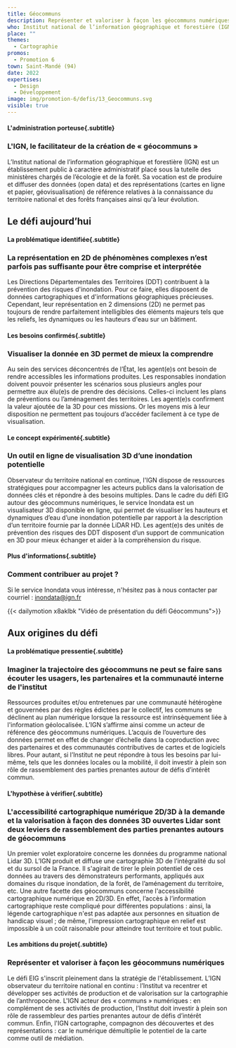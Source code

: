 ```yaml
---
title: Géocommuns
description: Représenter et valoriser à façon les géocommuns numériques
who: Institut national de l’information géographique et forestière (IGN)
place: ""
themes:
  - Cartographie
promos:
  - Promotion 6
town: Saint-Mandé (94)
date: 2022
expertises:
  - Design
  - Développement
image: img/promotion-6/defis/13_Geocommuns.svg
visible: true
---
```


#### L'administration porteuse{.subtitle}
### L'IGN, le facilitateur de la création de « géocommuns »
L’Institut national de l’information géographique et forestière (IGN) est un établissement public à caractère administratif placé sous la tutelle des ministères chargés de l’écologie et de la forêt. Sa vocation est de produire et diffuser des données (open data) et des représentations (cartes en ligne et papier, géovisualisation) de référence relatives à la connaissance du territoire national et des forêts françaises ainsi qu'à leur évolution.

## Le défi aujourd’hui

#### La problématique identifiée{.subtitle}
### La représentation en 2D de phénomènes complexes n’est parfois pas suffisante pour être comprise et interprétée
Les Directions Départementales des Territoires (DDT) contribuent à la prévention des risques d'inondation. Pour ce faire, elles disposent de données cartographiques et d'informations géographiques précieuses. Cependant, leur représentation en 2 dimensions (2D) ne permet pas toujours de rendre parfaitement intelligibles des éléments majeurs tels que les reliefs, les dynamiques ou les hauteurs d'eau sur un bâtiment. 

#### Les besoins confirmés{.subtitle}
### Visualiser la donnée en 3D permet de mieux la comprendre
Au sein des services déconcentrés de l’État, les agent(e)s ont besoin de rendre accessibles les informations produites. Les responsables inondation doivent pouvoir présenter les scénarios sous plusieurs angles pour permettre aux élu(e)s de prendre des décisions. Celles-ci incluent les plans de préventions ou l’aménagement des territoires. Les agent(e)s confirment la valeur ajoutée de la 3D pour ces missions. Or les moyens mis à leur disposition ne permettent pas toujours d’accéder facilement à ce type de visualisation.

#### Le concept expérimenté{.subtitle}
### Un outil en ligne de visualisation 3D d’une inondation potentielle
Observateur du territoire national en continue, l'IGN dispose de ressources stratégiques pour accompagner les acteurs publics dans la valorisation de données clés et répondre à des besoins multiples. Dans le cadre du défi EIG autour des géocommuns numériques, le service Inondata est un visualisateur 3D disponible en ligne, qui permet de visualiser les hauteurs et dynamiques d’eau d’une inondation potentielle par rapport à la description d’un territoire fournie par la donnée LiDAR HD. Les agent(e)s des unités de prévention des risques des DDT disposent d’un support de communication en 3D pour mieux échanger et aider à la compréhension du risque.

#### Plus d'informations{.subtitle}
### Comment contribuer au projet ?
Si le service Inondata vous intéresse, n'hésitez pas à nous contacter par courriel : inondata@ign.fr

{{< dailymotion x8aklbk "Vidéo de présentation du défi Géocommuns">}}

## Aux origines du défi

#### La problématique pressentie{.subtitle}
### Imaginer la trajectoire des géocommuns ne peut se faire sans écouter les usagers, les partenaires et la communauté interne de l'institut
Ressources produites et/ou entretenues par une communauté hétérogène et gouvernées par des règles édictées par le collectif, les communs se déclinent au plan numérique lorsque la ressource est intrinsèquement liée à l'information géolocalisée. L’IGN s’affirme ainsi comme un acteur de référence des géocommuns numériques. L’acquis de l’ouverture des données permet en effet de changer d’échelle dans la coproduction avec des partenaires et des communautés contributives de cartes et de logiciels libres. Pour autant, si l’Institut ne peut répondre à tous les besoins par lui-même, tels que les données locales ou la mobilité, il doit investir à plein son rôle de rassemblement des parties prenantes autour de défis d’intérêt commun. 

#### L'hypothèse à vérifier{.subtitle}
### L'accessibilité cartographique numérique 2D/3D à la demande et la valorisation à façon des données 3D ouvertes Lidar sont deux leviers de rassemblement des parties prenantes autours de géocommuns
Un premier volet exploratoire concerne les données du programme national Lidar 3D. L’IGN produit et diffuse une cartographie 3D de l’intégralité du sol et du sursol de la France. Il s'agirait de tirer le plein potentiel de ces données au travers des démonstrateurs performants, appliqués aux domaines du risque inondation, de la forêt, de l’aménagement du territoire, etc.
Une autre facette des géocommuns concerne l'accessibilité cartographique numérique en 2D/3D. En effet, l’accès à l’information cartographique reste compliqué pour différentes populations : ainsi, la légende cartographique n'est pas adaptée aux personnes en situation de handicap visuel ; de même, l'impression cartographique en relief est impossible à un coût raisonable pour atteindre tout territoire et tout public.

#### Les ambitions du projet{.subtitle}
### Représenter et valoriser à façon les géocommuns numériques
Le défi EIG s'inscrit pleinement dans la stratégie de l'établissement. L’IGN observateur du territoire national en continu : l’Institut va recentrer et développer ses activités de production et de valorisation sur la cartographie de l’anthropocène. L'IGN acteur des « communs » numériques : en complément de ses activités de production, l’Institut doit investir à plein son rôle de rassembleur des parties prenantes autour de défis d’intérêt commun. Enfin, l'IGN cartographe, compagnon des découvertes et des représentations : car le numérique démultiplie le potentiel de la carte comme outil de médiation.